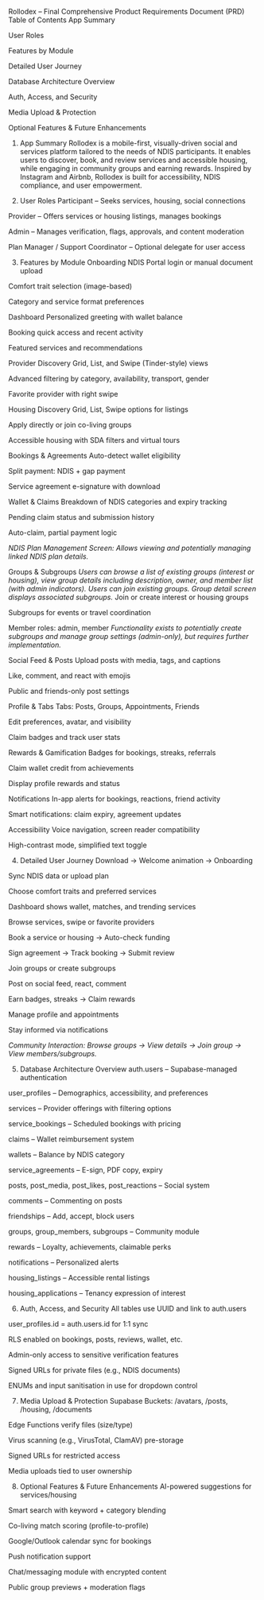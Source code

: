 Rollodex – Final Comprehensive Product Requirements Document (PRD)
Table of Contents
App Summary

User Roles

Features by Module

Detailed User Journey

Database Architecture Overview

Auth, Access, and Security

Media Upload & Protection

Optional Features & Future Enhancements

1. App Summary
Rollodex is a mobile-first, visually-driven social and services platform tailored to the needs of NDIS participants. It enables users to discover, book, and review services and accessible housing, while engaging in community groups and earning rewards. Inspired by Instagram and Airbnb, Rollodex is built for accessibility, NDIS compliance, and user empowerment.

2. User Roles
Participant – Seeks services, housing, social connections

Provider – Offers services or housing listings, manages bookings

Admin – Manages verification, flags, approvals, and content moderation

Plan Manager / Support Coordinator – Optional delegate for user access

3. Features by Module
Onboarding
NDIS Portal login or manual document upload

Comfort trait selection (image-based)

Category and service format preferences

Dashboard
Personalized greeting with wallet balance

Booking quick access and recent activity

Featured services and recommendations

Provider Discovery
Grid, List, and Swipe (Tinder-style) views

Advanced filtering by category, availability, transport, gender

Favorite provider with right swipe

Housing Discovery
Grid, List, Swipe options for listings

Apply directly or join co-living groups

Accessible housing with SDA filters and virtual tours

Bookings & Agreements
Auto-detect wallet eligibility

Split payment: NDIS + gap payment

Service agreement e-signature with download

Wallet & Claims
Breakdown of NDIS categories and expiry tracking

Pending claim status and submission history

Auto-claim, partial payment logic

*NDIS Plan Management Screen: Allows viewing and potentially managing linked NDIS plan details.*

Groups & Subgroups
*Users can browse a list of existing groups (interest or housing), view group details including description, owner, and member list (with admin indicators).*
*Users can join existing groups.*
*Group detail screen displays associated subgroups.*
Join or create interest or housing groups

Subgroups for events or travel coordination

Member roles: admin, member
*Functionality exists to potentially create subgroups and manage group settings (admin-only), but requires further implementation.*

Social Feed & Posts
Upload posts with media, tags, and captions

Like, comment, and react with emojis

Public and friends-only post settings

Profile & Tabs
Tabs: Posts, Groups, Appointments, Friends

Edit preferences, avatar, and visibility

Claim badges and track user stats

Rewards & Gamification
Badges for bookings, streaks, referrals

Claim wallet credit from achievements

Display profile rewards and status

Notifications
In-app alerts for bookings, reactions, friend activity

Smart notifications: claim expiry, agreement updates

Accessibility
Voice navigation, screen reader compatibility

High-contrast mode, simplified text toggle

4. Detailed User Journey
Download → Welcome animation → Onboarding

Sync NDIS data or upload plan

Choose comfort traits and preferred services

Dashboard shows wallet, matches, and trending services

Browse services, swipe or favorite providers

Book a service or housing → Auto-check funding

Sign agreement → Track booking → Submit review

Join groups or create subgroups

Post on social feed, react, comment

Earn badges, streaks → Claim rewards

Manage profile and appointments

Stay informed via notifications

*Community Interaction: Browse groups -> View details -> Join group -> View members/subgroups.*

5. Database Architecture Overview
auth.users – Supabase-managed authentication

user_profiles – Demographics, accessibility, and preferences

services – Provider offerings with filtering options

service_bookings – Scheduled bookings with pricing

claims – Wallet reimbursement system

wallets – Balance by NDIS category

service_agreements – E-sign, PDF copy, expiry

posts, post_media, post_likes, post_reactions – Social system

comments – Commenting on posts

friendships – Add, accept, block users

groups, group_members, subgroups – Community module

rewards – Loyalty, achievements, claimable perks

notifications – Personalized alerts

housing_listings – Accessible rental listings

housing_applications – Tenancy expression of interest

6. Auth, Access, and Security
All tables use UUID and link to auth.users

user_profiles.id = auth.users.id for 1:1 sync

RLS enabled on bookings, posts, reviews, wallet, etc.

Admin-only access to sensitive verification features

Signed URLs for private files (e.g., NDIS documents)

ENUMs and input sanitisation in use for dropdown control

7. Media Upload & Protection
Supabase Buckets: /avatars, /posts, /housing, /documents

Edge Functions verify files (size/type)

Virus scanning (e.g., VirusTotal, ClamAV) pre-storage

Signed URLs for restricted access

Media uploads tied to user ownership

8. Optional Features & Future Enhancements
AI-powered suggestions for services/housing

Smart search with keyword + category blending

Co-living match scoring (profile-to-profile)

Google/Outlook calendar sync for bookings

Push notification support

Chat/messaging module with encrypted content

Public group previews + moderation flags
